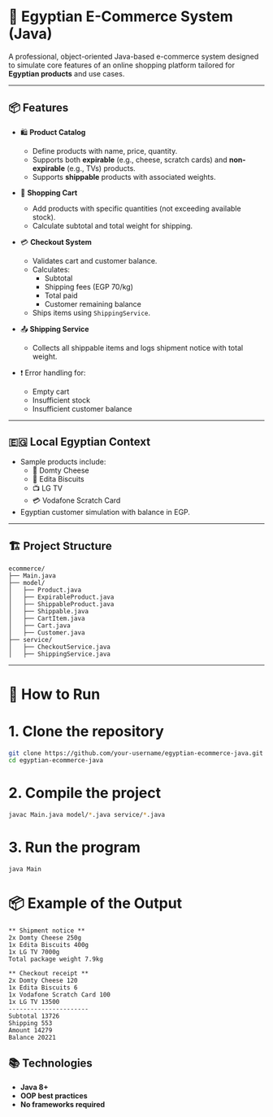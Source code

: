 # 🛒 Egyptian E-Commerce System (Java)

A professional, object-oriented Java-based e-commerce system designed to simulate core features of an online shopping platform tailored for **Egyptian products** and use cases.

---

## 📦 Features

- 🛍️ **Product Catalog**
  - Define products with name, price, quantity.
  - Supports both **expirable** (e.g., cheese, scratch cards) and **non-expirable** (e.g., TVs) products.
  - Supports **shippable** products with associated weights.

- 🛒 **Shopping Cart**
  - Add products with specific quantities (not exceeding available stock).
  - Calculate subtotal and total weight for shipping.

- 💳 **Checkout System**
  - Validates cart and customer balance.
  - Calculates:
    - Subtotal
    - Shipping fees (EGP 70/kg)
    - Total paid
    - Customer remaining balance
  - Ships items using `ShippingService`.

- 📤 **Shipping Service**
  - Collects all shippable items and logs shipment notice with total weight.

- ❗ Error handling for:
  - Empty cart
  - Insufficient stock
  - Insufficient customer balance

---

## 🇪🇬 Local Egyptian Context

- Sample products include:
  - 🧀 Domty Cheese
  - 🍪 Edita Biscuits
  - 📺 LG TV
  - 💳 Vodafone Scratch Card
- Egyptian customer simulation with balance in EGP.

---

## 🏗️ Project Structure

```text
ecommerce/
├── Main.java
├── model/
│   ├── Product.java
│   ├── ExpirableProduct.java
│   ├── ShippableProduct.java
│   ├── Shippable.java
│   ├── CartItem.java
│   ├── Cart.java
│   ├── Customer.java
├── service/
│   ├── CheckoutService.java
│   ├── ShippingService.java
```
---

# 🚀 How to Run

# 1. Clone the repository
```bash
git clone https://github.com/your-username/egyptian-ecommerce-java.git
cd egyptian-ecommerce-java
```
# 2. Compile the project
```bash
javac Main.java model/*.java service/*.java
```
# 3. Run the program
```bash
java Main
```

# 📦 Example of the Output

```text
** Shipment notice **
2x Domty Cheese 250g
1x Edita Biscuits 400g
1x LG TV 7000g
Total package weight 7.9kg

** Checkout receipt **
2x Domty Cheese 120
1x Edita Biscuits 6
1x Vodafone Scratch Card 100
1x LG TV 13500
----------------------
Subtotal 13726
Shipping 553
Amount 14279
Balance 20221

```
## 📚 Technologies

- **Java 8+**
- **OOP best practices**
- **No frameworks required**

